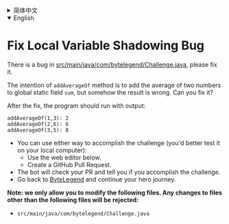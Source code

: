 <details>
  <summary>简体中文</summary>

  # 修复局部变量<ruby>隐藏<rt>Shadowing</rt></ruby>的bug

  [src/main/java/com/bytelegend/Challenge.java](https://github.com/ByteLegendQuest/java-fix-local-variable-shadowing/blob/main/src/main/java/com/bytelegend/Challenge.java)中有一个bug，请修复之。

  `addAverageOf`方法的意图是将两个数字的平均数加到全局的静态字段`sum`上，但是不知道为什么结果不正确，请修复之。
  修复之后的程序运行应该输出：

  ```
  addAverageOf(1,3): 2
  addAverageOf(2,6): 6
  addAverageOf(3,5): 10
  ```

  - 你可以使用任意一种方法完成挑战（最好先在自己的本地电脑上测试通过）：
    - 使用下面的网页编辑器。
    - 创建一个GitHub Pull Request。
  - 机器人将会检查你的回答，告诉你是否通过了挑战。
  - 回到[字节传说](https://bytelegend.com)，然后继续你的英雄旅程。

  **注意：我们只允许您修改以下文件，任何对其他文件的修改都会被拒绝：**

- `src/main/java/com/bytelegend/Challenge.java`
    </details>

<details open='true'>
  <summary>English</summary>

  # Fix Local Variable Shadowing Bug

  There is a bug in [src/main/java/com/bytelegend/Challenge.java](https://github.com/ByteLegendQuest/java-fix-local-variable-shadowing/blob/main/src/main/java/com/bytelegend/Challenge.java), please fix it.

  The intention of `addAverageOf` method is to add the average of two numbers to global static field
  `sum`, but somehow the result is wrong. Can you fix it?

  After the fix, the program should run with output:

  ```
  addAverageOf(1,3): 2
  addAverageOf(2,6): 6
  addAverageOf(3,5): 8
  ```

  - You can use either way to accomplish the challenge (you'd better test it on your local computer):
    - Use the web editor below.
    - Create a GitHub Pull Request.
  - The bot will check your PR and tell you if you accomplish the challenge.
  - Go back to [ByteLegend](https://bytelegend.com) and continue your hero journey.

  **Note: we only allow you to modify the following files.
Any changes to files other than the following files will be rejected:**

- `src/main/java/com/bytelegend/Challenge.java`
</details>
